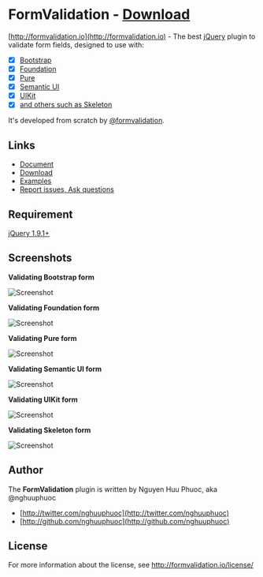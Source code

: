 # FormValidation - [Download](http://formvalidation.io/download/)

[http://formvalidation.io](http://formvalidation.io) - The best [jQuery](http://jquery.com/) plugin to validate form fields, designed to use with:

- [x] [Bootstrap](http://getbootstrap.com/)
- [x] [Foundation](http://foundation.zurb.com/)
- [x] [Pure](http://purecss.io/)
- [x] [Semantic UI](http://semantic-ui.com/)
- [x] [UIKit](http://getuikit.com/)
- [x] [and others such as Skeleton](http://formvalidation.io/examples/#supporting-other-frameworks)

It's developed from scratch by [@formvalidation](http://twitter.com/formvalidation).

## Links

* [Document](http://formvalidation.io)
* [Download](http://formvalidation.io/download/)
* [Examples](http://formvalidation.io/examples/)
* [Report issues, Ask questions](https://github.com/formvalidation/support/issues)

## Requirement

[jQuery 1.9.1+](http://jquery.com/)

## Screenshots

__Validating Bootstrap form__

![Screenshot](bootstrap.gif)

__Validating Foundation form__

![Screenshot](foundation.gif)

__Validating Pure form__

![Screenshot](pure.gif)

__Validating Semantic UI form__

![Screenshot](semantic.gif)

__Validating UIKit form__

![Screenshot](uikit.gif)

__Validating Skeleton form__

![Screenshot](skeleton.gif)

## Author

The __FormValidation__ plugin is written by Nguyen Huu Phuoc, aka @nghuuphuoc

* [http://twitter.com/nghuuphuoc](http://twitter.com/nghuuphuoc)
* [http://github.com/nghuuphuoc](http://github.com/nghuuphuoc)

## License

For more information about the license, see http://formvalidation.io/license/